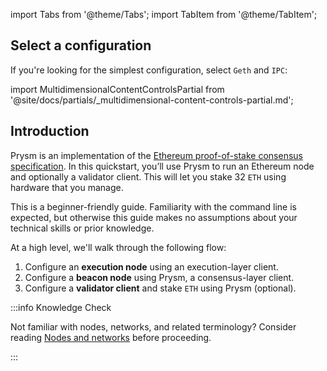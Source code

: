 import Tabs from '@theme/Tabs';
import TabItem from '@theme/TabItem';

## Select a configuration 

If you're looking for the simplest configuration, select `Geth` and `IPC`:

import MultidimensionalContentControlsPartial from '@site/docs/partials/_multidimensional-content-controls-partial.md';

<MultidimensionalContentControlsPartial />

## Introduction

Prysm is an implementation of the [Ethereum proof-of-stake consensus specification](https://github.com/ethereum/consensus-specs). In this quickstart, you’ll use Prysm to run an Ethereum node and optionally a validator client. This will let you stake 32 `ETH` using hardware that you manage.

This is a beginner-friendly guide. Familiarity with the command line is expected, but otherwise this guide makes no assumptions about your technical skills or prior knowledge.

At a high level, we'll walk through the following flow:

 1. Configure an **execution node** using an execution-layer client.
 2. Configure a **beacon node** using Prysm, a consensus-layer client.
 3. Configure a **validator client** and stake `ETH` using Prysm (optional).


:::info Knowledge Check

Not familiar with nodes, networks, and related terminology? Consider reading [Nodes and networks](/concepts/nodes-networks.md) before proceeding. 

:::

